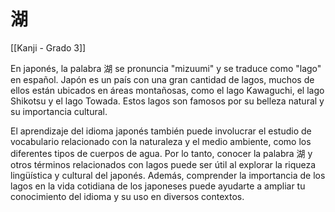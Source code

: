 # 湖

[[Kanji - Grado 3]]

En japonés, la palabra 湖 se pronuncia "mizuumi" y se traduce como "lago" en español. Japón es un país con una gran cantidad de lagos, muchos de ellos están ubicados en áreas montañosas, como el lago Kawaguchi, el lago Shikotsu y el lago Towada. Estos lagos son famosos por su belleza natural y su importancia cultural.

El aprendizaje del idioma japonés también puede involucrar el estudio de vocabulario relacionado con la naturaleza y el medio ambiente, como los diferentes tipos de cuerpos de agua. Por lo tanto, conocer la palabra 湖 y otros términos relacionados con lagos puede ser útil al explorar la riqueza lingüística y cultural del japonés. Además, comprender la importancia de los lagos en la vida cotidiana de los japoneses puede ayudarte a ampliar tu conocimiento del idioma y su uso en diversos contextos.
